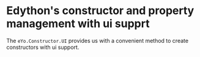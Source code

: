 # Edython's constructor and property management with ui supprt

The `eYo.Constructor.UI` provides us with a convenient method to create constructors with ui support.